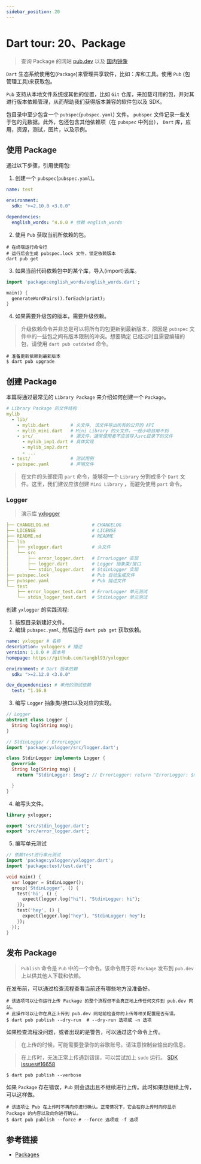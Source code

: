 ```yaml
---
sidebar_position: 20
---
```


# Dart tour: 20、Package

> 查询 Package 的网站 [pub.dev](https://pub.dev/) 以及 [国内镜像](https://pub.flutter-io.cn/)

`Dart` 生态系统使用包(`Package`)来管理共享软件，比如：库和工具。使用 `Pub` (包管理工具)来获取包。

`Pub` 支持从本地文件系统或其他的位置，比如 `Git` 仓库，来加载可用的包，并对其进行版本依赖管理，从而帮助我们获得版本兼容的软件包以及 SDK。

包目录中至少包含一个 `pubspec`(`pubspec.yaml`) 文件。 `pubspec` 文件记录一些关于包的元数据。此外，包还包含其他依赖项（在 `pubspec` 中列出）， `Dart` 库，应用，资源，测试，图片，以及示例。

## 使用 Package

通过以下步骤，引用使用包:

1. 创建一个 `pubspec`(`pubspec.yaml`)。

```yaml
name: test

environment:
  sdk: ">=2.10.0 <3.0.0"

dependencies:
  english_words: ^4.0.0 # 依赖 english_words
```

2. 使用 `Pub` 获取当前所依赖的包。

```shell
# 在终端运行命令行
# 运行后会生成 pubspec.lock 文件，锁定依赖版本
dart pub get
```

3. 如果当前代码依赖包中的某个库，导入(import)该库。

```dart
import 'package:english_words/english_words.dart';

main() {
  generateWordPairs().forEach(print);
}
```

4. 如果需要升级包的版本，需要升级依赖。

> 升级依赖命令并非总是可以将所有的包更新到最新版本，原因是 `pubspec` 文件中的一些包之间有版本限制的冲突。想要确定 已经过时且需要编辑的包，请使用 `dart pub outdated` 命令。

```shell
# 准备更新依赖到最新版本
$ dart pub upgrade

```

## 创建 Package

本篇将通过最常见的 `Library Package` 来介绍如何创建一个 `Package`。

```yaml
# Library Package 的文件结构
mylib
  - lib/
    - mylib.dart        # 头文件, 该文件导出所有的公开的 API
    - mylib_mini.dart   # Mini Library 的头文件，一般小项目用不到
    - src/              # 源文件，通常使用者不应该导入src目录下的文件
      - mylib_imp1.dart # 具体实现
      - mylib_imp2.dart
      - ...
  - test/               # 测试用例
  - pubspec.yaml        # 声明文件
```

> 在文件的头部使用 `part` 命令，能够将一个 `Library` 分割成多个 `Dart` 文件。这里，我们建议应该创建 `Mini Library` ，而避免使用 `part` 命令。

### Logger

> 演示库 [yxlogger](https://pub.dev/packages/yxlogger)

```yaml
├── CHANGELOG.md                # CHANGELOG
├── LICENSE                     # LICENSE
├── README.md                   # README
├── lib
│   ├── yxlogger.dart           # 头文件
│   └── src
│       ├── error_logger.dart   # ErrorLogger 实现
│       ├── logger.dart         # Logger 抽象类/接口
│       └── stdin_logger.dart   # StdinLogger 实现
├── pubspec.lock                # Pub 自动生成文件
├── pubspec.yaml                # Pub 描述文件
└── test
    ├── error_logger_test.dart  # ErrorLogger 单元测试
    └── stdin_logger_test.dart  # StdinLogger 单元测试
```

创建 `yxlogger` 的实践流程:

1. 按照目录新建好文件。
2. 编辑 `pubspec.yaml`, 然后运行 `dart pub get` 获取依赖。

```yaml
name: yxlogger # 名称
description: yxloggers # 描述
version: 1.0.0 # 版本号
homepage: https://github.com/tangbl93/yxlogger

environment: # Dart 版本依赖
  sdk: ">=2.12.0 <3.0.0"

dev_dependencies: # 单元的测试依赖
  test: ^1.16.8
```

3. 编写 `Logger` 抽象类/接口以及对应的实现。

```dart
// Logger
abstract class Logger {
  String log(String msg);
}

// StdinLogger / ErrorLogger
import 'package:yxlogger/src/logger.dart';

class StdinLogger implements Logger {
  @override
  String log(String msg) {
    return "StdinLogger: $msg"; // ErrorLogger: return "ErrorLogger: $msg";

  }
}
```

4. 编写头文件。

```dart
library yxlogger;

export 'src/stdin_logger.dart';
export 'src/error_logger.dart';
```

5. 编写单元测试

```dart
// 依赖test进行单元测试
import 'package:yxlogger/yxlogger.dart';
import 'package:test/test.dart';

void main() {
  var logger = StdinLogger();
  group('StdinLogger', () {
    test('hi', () {
      expect(logger.log("hi"), "StdinLogger: hi");
    });
    test('hey', () {
      expect(logger.log("hey"), "StdinLogger: hey");
    });
  });
}

```

## 发布 Package

> `Publish` 命令是 `Pub` 中的一个命令。该命令用于将 `Package` 发布到 `pub.dev` 上以供其他人下载和依赖。

在发布前，可以通过检查流程查看当前还有哪些地方没准备好。

```shell
# 该选项可以让你运行上传 Package 的整个流程但不会真正地上传任何文件到 pub.dev 网站。
# 此操作可以让你在真正上传到 pub.dev 网站前检查你的上传等相关配置是否有误。
$ dart pub publish --dry-run  # --dry-run 选项或 -n 选项
```

如果检查流程没问题，或者出现的是警告，可以通过这个命令上传。

> 在上传的时候，可能需要登录你的谷歌账号。请注意控制台输出的信息。

> 在上传时，无法正常上传遇到错误，可以尝试加上 `sudo` 运行。 [SDK issues#16658](https://github.com/flutter/flutter/issues/16658)

```shell
$ dart pub publish --verbose
```

如果 `Package` 存在错误，`Pub` 则会退出且不继续进行上传。此时如果想继续上传，可以这样做。

```shell
# 该选项让 Pub 在上传时不再向你进行确认。正常情况下，它会在你上传时向你显示 Package 的内容以及向你进行确认。
$ dart pub publish --force # --force 选项或 -f 选项
```

## 参考链接

- [Packages](https://dart.dev/guides/packages)

